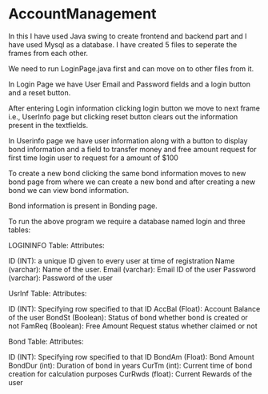 # AccountManagement


In this I have used Java swing to create frontend and backend part and I have used Mysql as a database.
I have created 5 files to seperate the frames from each other.

We need to run LoginPage.java first and can move on to other files from it.

In Login Page we have User Email and Password fields and a login button and a reset button.

After entering Login information clicking login button we move to next frame i.e., UserInfo page
but clicking reset button clears out the information present in the textfields.

In Userinfo page we have user information along with a button to display bond information and a field to transfer money 
and free amount request for first time login user to request for a amount of $100

To create a new bond clicking the same bond information moves to new bond page from where we can create a new bond and 
after creating a new bond we can view bond information.

Bond information is present in Bonding page.

To run the above program we require a database named login and 
three tables:

LOGININFO Table:
Attributes:

ID (INT): a unique ID given to every user at time of registration
Name (varchar): Name of the user.
Email (varchar): Email ID of the user
Password (varchar): Password of the user



UsrInf Table:
Attributes:

ID (INT): Specifying row specified to that ID
AccBal (Float): Account Balance of the user
BondSt (Boolean): Status of bond whether bond is created or not
FamReq (Boolean): Free Amount Request status whether claimed or not



Bond Table:
Attributes:

ID (INT): Specifying row specified to that ID
BondAm (Float): Bond Amount
BondDur (int): Duration of bond in years
CurTm (int): Current time of bond creation for calculation purposes
CurRwds (float): Current Rewards of the user

